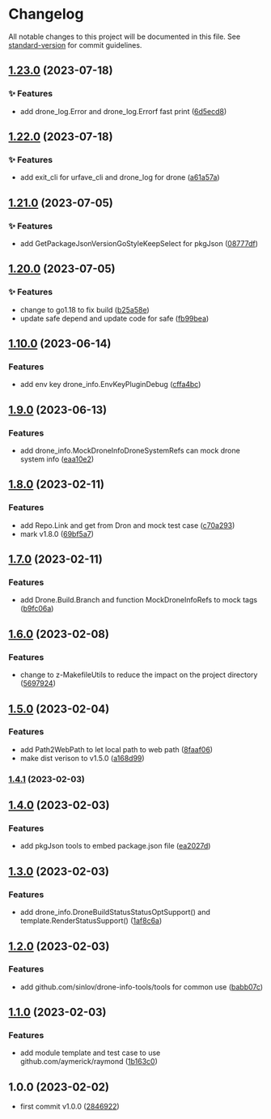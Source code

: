 # Changelog

All notable changes to this project will be documented in this file. See [standard-version](https://github.com/conventional-changelog/standard-version) for commit guidelines.

## [1.23.0](https://github.com/sinlov/drone-info-tools/compare/v1.22.0...v1.23.0) (2023-07-18)


### ✨ Features

* add drone_log.Error and drone_log.Errorf fast print ([6d5ecd8](https://github.com/sinlov/drone-info-tools/commit/6d5ecd83ab02fceb9f1282cd0cd5669703387fd3))

## [1.22.0](https://github.com/sinlov/drone-info-tools/compare/v1.21.0...v1.22.0) (2023-07-18)


### ✨ Features

* add exit_cli for urfave_cli and drone_log for drone ([a61a57a](https://github.com/sinlov/drone-info-tools/commit/a61a57aa0cead7aaa37f6eb2c78600afb5f7321a))

## [1.21.0](https://github.com/sinlov/drone-info-tools/compare/v1.20.0...v1.21.0) (2023-07-05)


### ✨ Features

* add GetPackageJsonVersionGoStyleKeepSelect for pkgJson ([08777df](https://github.com/sinlov/drone-info-tools/commit/08777df5d619d6c823188d8ca3d21c4d3849c90e))

## [1.20.0](https://github.com/sinlov/drone-info-tools/compare/v1.10.0...v1.20.0) (2023-07-05)


### ✨ Features

* change to go1.18 to fix build ([b25a58e](https://github.com/sinlov/drone-info-tools/commit/b25a58e51c1836380faeb2dac5a01b093bfdc0ca))
* update safe depend and update code for safe ([fb99bea](https://github.com/sinlov/drone-info-tools/commit/fb99bea4223d5751f57da19e15ebfc3282962c02))

## [1.10.0](https://github.com/sinlov/drone-info-tools/compare/v1.9.0...v1.10.0) (2023-06-14)


### Features

* add env key drone_info.EnvKeyPluginDebug ([cffa4bc](https://github.com/sinlov/drone-info-tools/commit/cffa4bc11439a71972e6489c13d9f493e85720b7))

## [1.9.0](https://github.com/sinlov/drone-info-tools/compare/v1.8.0...v1.9.0) (2023-06-13)


### Features

* add drone_info.MockDroneInfoDroneSystemRefs can mock drone system info ([eaa10e2](https://github.com/sinlov/drone-info-tools/commit/eaa10e23cf4cfb963dbe9fc6c9e353ad8e5317a2))

## [1.8.0](https://github.com/sinlov/drone-info-tools/compare/v1.7.0...v1.8.0) (2023-02-11)


### Features

* add Repo.Link and get from Dron and mock test case ([c70a293](https://github.com/sinlov/drone-info-tools/commit/c70a2932bf6aa82aac3675f189a5042c3adff13b))
* mark v1.8.0 ([69bf5a7](https://github.com/sinlov/drone-info-tools/commit/69bf5a7c15e079d854c33b94ace187fd91de2e28))

## [1.7.0](https://github.com/sinlov/drone-info-tools/compare/v1.6.0...v1.7.0) (2023-02-11)


### Features

* add Drone.Build.Branch and function MockDroneInfoRefs to mock tags ([b9fc06a](https://github.com/sinlov/drone-info-tools/commit/b9fc06a7ba484e555af544f4d21ccae3b832a7d5))

## [1.6.0](https://github.com/sinlov/drone-info-tools/compare/v1.5.0...v1.6.0) (2023-02-08)


### Features

* change to z-MakefileUtils to reduce the impact on the project directory ([5697924](https://github.com/sinlov/drone-info-tools/commit/5697924b4a8c7b2f7598ded5baa2f1313700128b))

## [1.5.0](https://github.com/sinlov/drone-info-tools/compare/v1.4.1...v1.5.0) (2023-02-04)


### Features

* add Path2WebPath to let local path to web path ([8faaf06](https://github.com/sinlov/drone-info-tools/commit/8faaf06a7e76655a76fda51adfe05e5d373fbf98))
* make dist verison to v1.5.0 ([a168d99](https://github.com/sinlov/drone-info-tools/commit/a168d996dd40e54628c2e59f03b874df90542541))

### [1.4.1](https://github.com/sinlov/drone-info-tools/compare/v1.4.0...v1.4.1) (2023-02-03)

## [1.4.0](https://github.com/sinlov/drone-info-tools/compare/v1.3.0...v1.4.0) (2023-02-03)


### Features

* add pkgJson tools to embed package.json file ([ea2027d](https://github.com/sinlov/drone-info-tools/commit/ea2027d83bae53f6d53d694544a0a18a1e4cf8b3))

## [1.3.0](https://github.com/sinlov/drone-info-tools/compare/v1.2.0...v1.3.0) (2023-02-03)


### Features

* add drone_info.DroneBuildStatusStatusOptSupport() and template.RenderStatusSupport() ([1af8c6a](https://github.com/sinlov/drone-info-tools/commit/1af8c6ae49d4c7e3a2e97c6a286ec0325355f864))

## [1.2.0](https://github.com/sinlov/drone-info-tools/compare/v1.1.0...v1.2.0) (2023-02-03)


### Features

* add github.com/sinlov/drone-info-tools/tools for common use ([babb07c](https://github.com/sinlov/drone-info-tools/commit/babb07cbaf701da1921f324873863010baf89e05))

## [1.1.0](https://github.com/sinlov/drone-info-tools/compare/v1.0.1...v1.1.0) (2023-02-03)


### Features

* add module template and test case to use github.com/aymerick/raymond ([1b163c0](https://github.com/sinlov/drone-info-tools/commit/1b163c047f6e89c246ecadbd9756cafb4cb177b4))

## 1.0.0 (2023-02-02)

* first commit v1.0.0 ([2846922](https://github.com/sinlov/drone-info-tools/commit/2846922))
